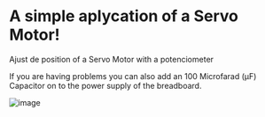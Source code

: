 # A simple aplycation of a Servo Motor!

Ajust de position of a Servo Motor with a potenciometer

If you are having problems you can also add an 100 Microfarad (µF) Capacitor on to the power supply of the breadboard.

![image](https://github.com/DiogoFSPinheiro/Arduino_Projects/assets/143399294/d5c4a56c-5c61-45de-98f2-4c92434cce64)

